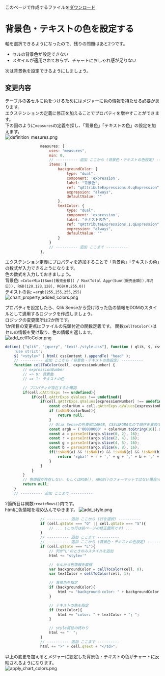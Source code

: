 このページで作成するファイルを[ダウンロード](https://github.com/ISLdekura/QsExtensionTutorialSite/tree/master/Working_Extension/1_5)

# 背景色・テキストの色を設定する
軸を選択できるようになったので、残りの問題はあと2つです。

- セルの背景色が設定できない
- スタイルが適用されておらず、チャートにおしゃれ感が足りない

次は背景色を設定できるようにしましょう。

## 変更内容
テーブルの各セルに色をつけるためにはメジャーに色の情報を持たせる必要があります。  
エクステンションの定義に修正を加えることでプロパティを増やすことができます。  
下の図のように`measures`の定義を探し、「背景色」「テキストの色」の設定を加えます。  
![definition_mesures.png](img/definition_mesures.png)

```js
				measures: {
					uses: "measures",
					min: 0,
					// ---------- 追加 ここから (背景色・テキストの色設定) ----------
					items: {
						backgroundColor: {
							type: "dual",
							component: 'expression',
							label: "背景色",
							ref: "qAttributeExpressions.0.qExpression",
							expression: "always",
							defaultValue: ""
						},
						textColor: {
							type: "dual",
							component: 'expression',
							label: "テキストの色",
							ref: "qAttributeExpressions.1.qExpression",
							expression: "always",
							defaultValue: ""
						}
					}
					// ---------- 追加 ここまで ----------
				},
```

エクステンション定義にプロパティを追加することで「背景色」「テキストの色」の数式が入力できるようになります。  
色の数式を入力しておきましょう。  
背景色:  `=ColorMix1(Sum([販売金額]) / Max(Total Aggr(Sum([販売金額]),年月日)), RGB(128,128,128), RGB(0,255,0))`  
テキストの色: `=argb(255,255,255,255)`  
![chart_property_added_colors.png](img/chart_property_added_colors.png)

プロパティを設定したら、Qlik Senseから受け取った色の情報をDOMのスタイルとして適用するロジックを作成しましょう。  
ロジックの変更箇所は2か所です。  
1か所目の変更点はファイルの先頭付近の関数定義です。
関数`cellToColor()`はセルの情報を受け取り、色の情報を返します。  
![add_cellToColor.png](img/add_cellToColor.png)
```js
define( ["qlik", "jquery", "text!./style.css"], function ( qlik, $, cssContent ) {
	'use strict';
	$( "<style>" ).html( cssContent ).appendTo( "head" );
	// ---------- 追加 ここから (背景色・テキストの色設定) ----------
	function cellToColor(cell, expressionNumber) {
		// expressionNumber
		// => 0: 背景色
		// => 1: テキストの色

		// プロパティが存在するか確認
		if(cell.qAttrExps !== undefined){
			if(cell.qAttrExps.qValues !== undefined){
				if(cell.qAttrExps.qValues[expressionNumber] !== undefined){
					const colorNum = cell.qAttrExps.qValues[expressionNumber].qNum;
					if (isNaN(colorNum)){
						return null;
					}
					// Qlik Senseの色表現はARGB, CSSはRGBAなので順序を変換する
					const argb = ('00000000' + colorNum.toString(16)).slice(-8); // 10進数→16進数、桁数が足りない場合0埋めする
					const a = parseInt(argb.slice(0, 2), 16);
					const r = parseInt(argb.slice(2, 4), 16);
					const g = parseInt(argb.slice(4, 6), 16);
					const b = parseInt(argb.slice(6, 8), 16);
					if(!isNaN(a) && !isNaN(r) && !isNaN(g) && !isNaN(b)){
						return 'rgba(' + r + ',' + g + ',' + b + ',' + a + ')';
					}
				}
			}
		}
		// 色情報が存在しない、もしくはRGB(), ARGB()のフォーマットではない場合nullを返す
		return null;
	}
    // ---------- 追加 ここまで ----------
```

2箇所目は関数`createRows()`内です。  
htmlに色情報を埋め込んでゆきます。
![add_style.png](img/add_style.png)  
```js
                // ---------- 追加 ここから (行を選択) ----------
                if (cell.qState === "O" || cell.qState === "S"){
                    // ... (この行は前ページの修正箇所です) ...
				}
				// ---------- 追加 ここまで ----------
				// ---------- 追加 ここから (背景色・テキストの色設定) ----------
				if (cell.qState === "L"){
					// 列が"L"のときのみスタイルを追加
					html += "style='"

					// セルから色情報を取得
					var backgroundColor = cellToColor(cell, 0);
					var textColor = cellToColor(cell, 1);

					// 背景色を指定
					if (backgroundColor){
						html += "background-color: " + backgroundColor + "; ";
					}

					// テキストの色を指定
					if (textColor){
						html += "color: " + textColor + "; ";
					}

					// style属性の終わり
					html += "' ";
				}
				// ---------- 追加 ここまで ----------
                html += ">" + cell.qText + "</td>";
```

以上の変更を加えるとメジャーに設定した背景色・テキストの色がチャートに反映されるようになります。  
![apply_chart_colors.png](img/apply_chart_colors.png)
